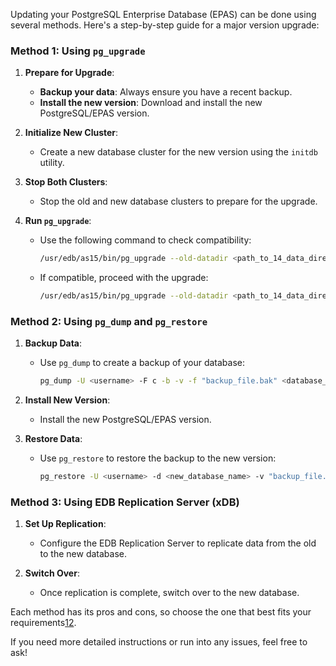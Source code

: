 Updating your PostgreSQL Enterprise Database (EPAS) can be done using several methods. Here's a step-by-step guide for a major version upgrade:

### Method 1: Using `pg_upgrade`

1. **Prepare for Upgrade**:
   - **Backup your data**: Always ensure you have a recent backup.
   - **Install the new version**: Download and install the new PostgreSQL/EPAS version.

2. **Initialize New Cluster**:
   - Create a new database cluster for the new version using the `initdb` utility.

3. **Stop Both Clusters**:
   - Stop the old and new database clusters to prepare for the upgrade.

4. **Run `pg_upgrade`**:
   - Use the following command to check compatibility:
     ```sh
     /usr/edb/as15/bin/pg_upgrade --old-datadir <path_to_14_data_directory> --new-datadir <path_to_15_data_directory> --user <superuser_name> --old-bindir <path_to_14_bin_directory> --new-bindir <path_to_15_bin_directory> --old-port <14_port> --new-port <14_port> -c
     ```
   - If compatible, proceed with the upgrade:
     ```sh
     /usr/edb/as15/bin/pg_upgrade --old-datadir <path_to_14_data_directory> --new-datadir <path_to_15_data_directory> --user <superuser_name> --old-bindir <path_to_14_bin_directory> --new-bindir <path_to_15_bin_directory> --old-port <14_port> --new-port <14_port>
     ```

### Method 2: Using `pg_dump` and `pg_restore`

1. **Backup Data**:
   - Use `pg_dump` to create a backup of your database:
     ```sh
     pg_dump -U <username> -F c -b -v -f "backup_file.bak" <database_name>
     ```

2. **Install New Version**:
   - Install the new PostgreSQL/EPAS version.

3. **Restore Data**:
   - Use `pg_restore` to restore the backup to the new version:
     ```sh
     pg_restore -U <username> -d <new_database_name> -v "backup_file.bak"
     ```

### Method 3: Using EDB Replication Server (xDB)

1. **Set Up Replication**:
   - Configure the EDB Replication Server to replicate data from the old to the new database.

2. **Switch Over**:
   - Once replication is complete, switch over to the new database.

Each method has its pros and cons, so choose the one that best fits your requirements[1](https://knowledge.enterprisedb.com/hc/en-us/articles/13519554586524-Database-Major-version-upgrade-Methods)[2](https://www.sql-easy.com/learn/how-to-upgrade-postgresql/).

If you need more detailed instructions or run into any issues, feel free to ask!
